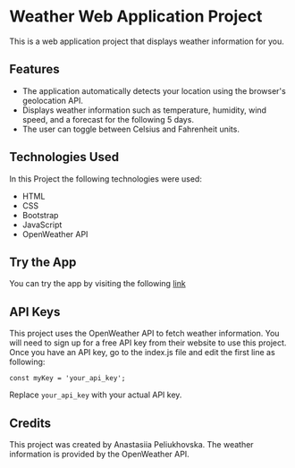 # Weather Web Application Project

This is a web application project that displays weather information for you.

## Features

- The application automatically detects your location using the browser's geolocation API.
- Displays weather information such as temperature, humidity, wind speed, and a forecast for the following 5 days.
- The user can toggle between Celsius and Fahrenheit units.

## Technologies Used

In this Project the following technologies were used:

- HTML
- CSS
- Bootstrap
- JavaScript
- OpenWeather API

## Try the App

You can try the app by visiting the following [link](https://illustrious-salamander-989763.netlify.app)

## API Keys

This project uses the OpenWeather API to fetch weather information. You will need to sign up for a free API key from their website to use this project. Once you have an API key, go to the index.js file and edit the first line as following:

```
const myKey = 'your_api_key';
```

Replace `your_api_key` with your actual API key.

## Credits

This project was created by Anastasiia Peliukhovska. The weather information is provided by the OpenWeather API.